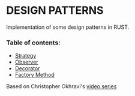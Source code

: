 DESIGN PATTERNS
===============

Implementation of some design patterns in RUST.

### Table of contents:

- [Strategy](src/strategy/)
- [Observer](src/observer/)  
- [Decorator](src/decorator/)  
- [Factory Method](src/factory_method/)  

Based on Christopher Okhravi's [video series](https://www.youtube.com/watch?v=v9ejT8FO-7I&list=PLrhzvIcii6GNjpARdnO4ueTUAVR9eMBpc)
